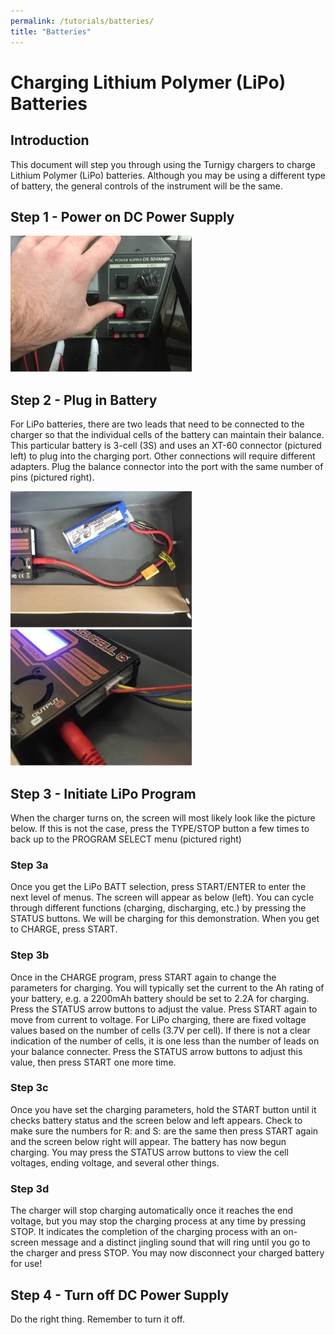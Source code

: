```yaml
---
permalink: /tutorials/batteries/
title: "Batteries"
---
```


# Charging Lithium Polymer (LiPo) Batteries

## Introduction

This document will step you through using the Turnigy chargers to charge Lithium Polymer (LiPo) batteries. Although you may be using a different type of battery, the general controls of the instrument will be the same.


## Step 1 - Power on DC Power Supply

![alt text](./figures/chargebatt1.jpg)

## Step 2 - Plug in Battery
For LiPo batteries, there are two leads that need to be connected to the charger so that the individual cells of the battery can maintain their balance. This particular battery is 3-cell (3S) and uses an XT-60 connector (pictured left) to plug into the charging port. Other connections will require different adapters. Plug the balance connector into the port with the same number of pins (pictured right).

![alt text](./figures/chargebatt2a.jpg) ![alt text](./figures/chargebatt2b.jpg)

## Step 3 - Initiate LiPo Program
When the charger turns on, the screen will most likely look like the picture below. If this is not the case, press the TYPE/STOP button a few times to back up to the PROGRAM SELECT menu (pictured right)

### Step 3a
Once you get the LiPo BATT selection, press START/ENTER to enter the next level of menus. The screen will appear as below (left). You can cycle through different functions (charging, discharging, etc.) by pressing the STATUS buttons. We will be charging for this demonstration. When you get to CHARGE, press START.

### Step 3b
Once in the CHARGE program, press START again to change the parameters for charging. You will typically set the current to the Ah rating of your battery, e.g. a 2200mAh battery should be set to 2.2A for charging. Press the STATUS arrow buttons to adjust the value. Press START again to move from current to voltage. For LiPo charging, there are fixed voltage values based on the number of cells (3.7V per cell). If there is not a clear indication of the number of cells, it is one less than the number of leads on your balance connecter. Press the STATUS arrow buttons to adjust this value, then press START one more time.

### Step 3c
Once you have set the charging parameters, hold the START button until it checks battery status and the screen below and left appears. Check to make sure the numbers for R: and S: are the same then press START again and the screen below right will appear. The battery has now begun charging. You may press the STATUS arrow buttons to view the cell voltages, ending voltage, and several other things.

### Step 3d
The charger will stop charging automatically once it reaches the end voltage, but you may stop the charging process at any time by pressing STOP. It indicates the completion of the charging process with an on-screen message and a distinct jingling sound that will ring until you go to the charger and press STOP. You may now disconnect your charged battery for use!



## Step 4 - Turn off DC Power Supply

Do the right thing. Remember to turn it off.






